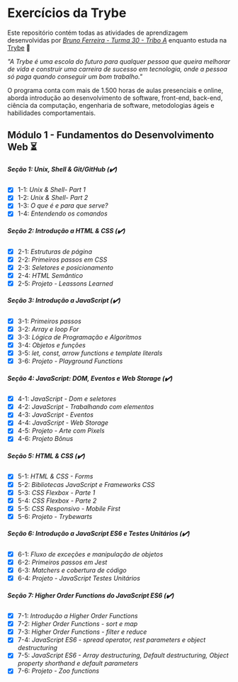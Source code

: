 # Exercícios da Trybe

Este repositório contém todas as atividades de aprendizagem desenvolvidas por _[Bruno Ferreira - Turma 30 - Tribo A](https://www.linkedin.com/in/brunocmferreira/)_ enquanto estuda na [Trybe](https://www.betrybe.com/) :rocket:

_"A Trybe é uma escola do futuro para qualquer pessoa que queira melhorar de vida e construir uma carreira de sucesso em tecnologia, onde a pessoa só paga quando conseguir um bom trabalho."_

O programa conta com mais de 1.500 horas de aulas presenciais e online, aborda introdução ao desenvolvimento de software, front-end, back-end, ciência da computação, engenharia de software, metodologias ágeis e habilidades comportamentais.

## Módulo 1 - Fundamentos do Desenvolvimento Web :hourglass_flowing_sand:

##### Seção 1: Unix, Shell & Git/GitHub (:heavy_check_mark:)

- [X] 1-1: _Unix & Shell- Part 1_
- [X] 1-2: _Unix & Shell- Part 2_
- [X] 1-3: _O que é e para que serve?_
- [X] 1-4: _Entendendo os comandos_

##### Seção 2: Introdução a HTML & CSS (:heavy_check_mark:)

- [X] 2-1: _Estruturas de página_
- [X] 2-2: _Primeiros passos em CSS_
- [X] 2-3: _Seletores e posicionamento_
- [X] 2-4: _HTML Semântico_
- [X] 2-5: _Projeto - Leassons Learned_

##### Seção 3: Introdução a JavaScript (:heavy_check_mark:)

- [X] 3-1: _Primeiros passos_
- [X] 3-2: _Array e loop For_
- [X] 3-3: _Lógica de Programação e Algoritmos_
- [X] 3-4: _Objetos e funções_
- [X] 3-5: _let, const, arrow functions e template literals_
- [X] 3-6: _Projeto - Playground Functions_

##### Seção 4: JavaScript: DOM, Eventos e Web Storage (:heavy_check_mark:)

- [X] 4-1: _JavaScript - Dom e seletores_
- [X] 4-2: _JavaScript - Trabalhando com elementos_
- [X] 4-3: _JavaScript - Eventos_
- [X] 4-4: _JavaScript - Web Storage_
- [X] 4-5: _Projeto - Arte com Pixels_
- [X] 4-6: _Projeto Bônus_

##### Seção 5: HTML & CSS (:heavy_check_mark:)

- [X] 5-1: _HTML & CSS - Forms_
- [X] 5-2: _Bibliotecas JavaScript e Frameworks CSS_
- [X] 5-3: _CSS Flexbox - Parte 1_
- [X] 5-4: _CSS Flexbox - Parte 2_
- [X] 5-5: _CSS Responsivo - Mobile First_
- [X] 5-6: _Projeto - Trybewarts_

##### Seção 6: Introdução a JavaScript ES6 e Testes Unitários (:heavy_check_mark:)

- [X] 6-1: _Fluxo de exceções e manipulação de objetos_
- [X] 6-2: _Primeiros passos em Jest_
- [X] 6-3: _Matchers e cobertura de código_
- [X] 6-4: _Projeto - JavaScript Testes Unitários_

##### Seção 7: Higher Order Functions do JavaScript ES6 (:heavy_check_mark:)

- [X] 7-1: _Introdução a Higher Order Functions_
- [X] 7-2: _Higher Order Functions - sort e map_
- [X] 7-3: _Higher Order Functions - filter e reduce_
- [X] 7-4: _JavaScript ES6 - spread operator, rest parameters e object destructuring_
- [X] 7-5: _JavaScript ES6 - Array destructuring, Default destructuring, Object property shorthand e default parameters_
- [X] 7-6: _Projeto - Zoo functions_
